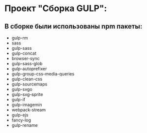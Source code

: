 # Проект "Сборка GULP":

## В сборке были использованы npm пакеты:
* gulp-rm
* sass
* gulp-sass
* gulp-concat
* browser-sync
* gulp-sass-glob
* gulp-autoprefixer
* gulp-group-css-media-queries
* gulp-clean-css
* gulp-sourcemaps
* gulp-svgo
* gulp-svg-sprite
* gulp-if
* gulp-imagemin
* webpack-stream
* gulp-ejs
* fancy-log
* gulp-rename
